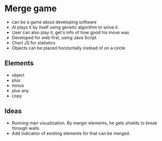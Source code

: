 # Merge game

- can be a game about developing software
- AI plays it by itself using genetic algorithm to solve it.
- User can also play it, get's info of how good his move was
- Developed for web first, using Java Script
- Chart JS for statistics
- Objects can be placed horizontally instead of on a circle

## Elements

- object
- plus
- minus
- plus any
- copy

## Ideas

- Running man visualization. By mergin elements, he gets shields to break through walls.
- Add indicatior of existing elements for that can be merged.
